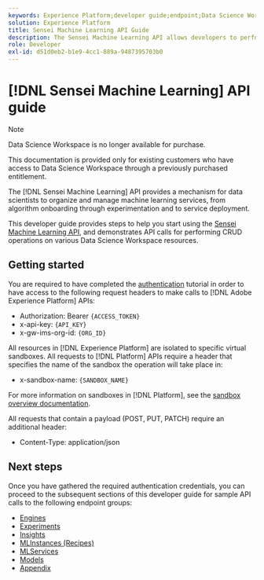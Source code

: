 ```yaml
---
keywords: Experience Platform;developer guide;endpoint;Data Science Workspace;popular topics;data science workspace;data science
solution: Experience Platform
title: Sensei Machine Learning API Guide
description: The Sensei Machine Learning API allows developers to perform CRUD operations on various Data Science Workspace resources. Follow this guide to learn how to perform key operations using the API.
role: Developer
exl-id: d51d0eb2-b1e9-4cc1-889a-9487395703b0
---
```

# [!DNL Sensei Machine Learning] API guide

>[!NOTE]
>
>Data Science Workspace is no longer available for purchase.
>
>This documentation is provided only for existing customers who have access to Data Science Workspace through a previously purchased entitlement.

The [!DNL Sensei Machine Learning] API provides a mechanism for data scientists to organize and manage machine learning services, from algorithm onboarding through experimentation and to service deployment.

This developer guide provides steps to help you start using the [Sensei Machine Learning API](https://www.adobe.io/apis/experienceplatform/home/api-reference.html#!acpdr/swagger-specs/sensei-ml-api.yaml), and demonstrates API calls for performing CRUD operations on various Data Science Workspace resources.

## Getting started

You are required to have completed the [authentication](https://www.adobe.com/go/platform-api-authentication-en) tutorial in order to have access to the following request headers to make calls to [!DNL Adobe Experience Platform] APIs:

* Authorization: Bearer `{ACCESS_TOKEN}`
* x-api-key: `{API_KEY}`
* x-gw-ims-org-id: `{ORG_ID}`

All resources in [!DNL Experience Platform] are isolated to specific virtual sandboxes. All requests to [!DNL Platform] APIs require a header that specifies the name of the sandbox the operation will take place in:

* x-sandbox-name: `{SANDBOX_NAME}`

For more information on sandboxes in [!DNL Platform], see the [sandbox overview documentation](../../sandboxes/home.md). 

All requests that contain a payload (POST, PUT, PATCH) require an additional header:

* Content-Type: application/json

## Next steps

Once you have gathered the required authentication credentials, you can proceed to the subsequent sections of this developer guide for sample API calls to the following endpoint groups:

* [Engines](./engines.md)
* [Experiments](./experiments.md)
* [Insights](./insights.md)
* [MLInstances (Recipes)](./mlinstances.md)
* [MLServices](./mlservices.md)
* [Models](./models.md)
* [Appendix](./appendix.md)
